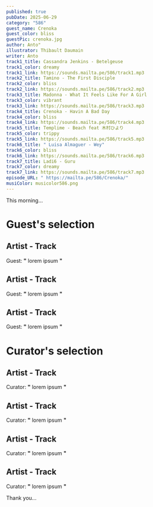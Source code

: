 ```yaml
---
published: true
pubDate: 2025-06-29
category: "586"
guest_name: Crenoka
guest_color: bliss
guestPic: crenoka.jpg
author: Anto"
illustrator: Thibault Daumain
writer: Anto
track1_title: Cassandra Jenkins - Betelgeuse
track1_color: dreamy
track1_link: https://sounds.mailta.pe/586/track1.mp3
track2_title: Tamino - The First Disciple
track2_color: bliss
track2_link: https://sounds.mailta.pe/586/track2.mp3
track3_title: Madonna - What It Feels Like For A Girl
track3_color: vibrant
track3_link: https://sounds.mailta.pe/586/track3.mp3
track4_title: Crenoka - Havin A Bad Day
track4_color: bliss
track4_link: https://sounds.mailta.pe/586/track4.mp3
track5_title: Templime - Beach feat 木村ひより
track5_color: trippy
track5_link: https://sounds.mailta.pe/586/track5.mp3
track6_title: " Luisa Almaguer - Wey"
track6_color: bliss
track6_link: https://sounds.mailta.pe/586/track6.mp3
track7_title: Ladi6 - Guru
track7_color: dreamy
track7_link: https://sounds.mailta.pe/586/track7.mp3
episode_URL: " https://mailta.pe/586/Crenoka/"
musiColor: musicolor586.png
---
```

This morning... 
 # Guest's selection 
 ## Artist - Track 
 Guest: **"** lorem ipsum **"** 
 ## Artist - Track 
 Guest: **"** lorem ipsum **"** 
 ## Artist - Track 
 Guest: **"** lorem ipsum **"** 
 # Curator's selection 
 ## Artist - Track 
 Curator: **"** lorem ipsum **"** 
 ## Artist - Track 
 Curator: **"** lorem ipsum **"** 
 ## Artist - Track 
 Curator: **"** lorem ipsum **"** 
 ## Artist - Track 
 Curator: **"** lorem ipsum **"** 

 Thank you... 
